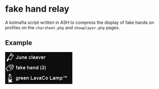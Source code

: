 # fake hand relay

A kolmafia script written in ASH to compress the display of fake hands on profiles on the `charsheet.php` and `showplayer.php` pages.

## Example

![fake_hand_relay.png](https://github.com/C2Talon/fake_hand_relay/blob/master/fake_hand_relay.png "example")

